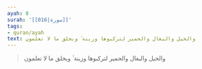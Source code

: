 ```yaml
---
ayah: 8
surah: '[[016|سورة]]'
tags:
- quran/ayah
text: والخيل والبغال والحمير لتركبوها وزينة ۚ ويخلق ما لا تعلمون
---
```

> والخيل والبغال والحمير لتركبوها وزينة ۚ ويخلق ما لا تعلمون
